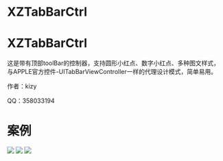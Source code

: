 # XZTabBarCtrl
<h1>XZTabBarCtrl</h1>
<p>这是带有顶部toolBar的控制器，支持圆形小红点、数字小红点、多种图文样式，与APPLE官方控件-UITabBarViewController一样的代理设计模式，简单易用。</p>
<p>作者：kizy</p>
<p>QQ：358033194</p>
<h1>案例</h1>
<img src = "example" \>
<img src = "example1" />
<img src = "example2" \>
